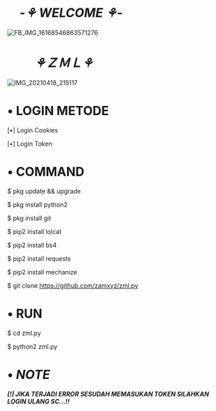#   　**_-⚘ WELCOME ⚘-_**

![FB_IMG_16168546863571276](https://user-images.githubusercontent.com/79139059/115128175-1e16f100-a006-11eb-9b9f-21aed4a1f5ac.jpg)

# 　 　**_⚘ＺＭＬ⚘_**
![IMG_20210418_215117](https://user-images.githubusercontent.com/79139059/115150167-6af3d980-a091-11eb-9945-3363161575e5.jpg)


# • **LOGIN METODE**

[•] Login Cookies

[•] Login Token


# • **COMMAND**

$ pkg update && upgrade

$ pkg install python2

$ pkg install git

$ pip2 install lolcat

$ pip2 install bs4

$ pip2 install requests

$ pip2 install mechanize

$ git clone https://github.com/zamxyz/zml.py


# • **RUN**

$ cd zml.py

$ python2 zml.py

# • _**NOTE**_

_**[!] JIKA TERJADI ERROR SESUDAH MEMASUKAN TOKEN SILAHKAN LOGIN ULANG SC...!!**_

